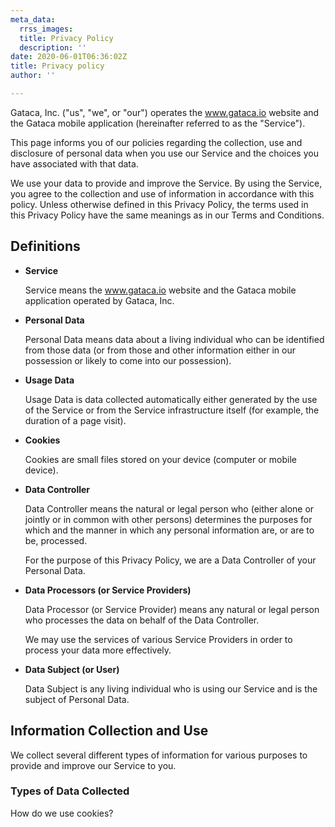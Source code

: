 ```yaml
---
meta_data:
  rrss_images: 
  title: Privacy Policy
  description: ''
date: 2020-06-01T06:36:02Z
title: Privacy policy
author: ''

---
```

Gataca, Inc. ("us", "we", or "our") operates the www.gataca.io website and the Gataca mobile application (hereinafter referred to as the "Service").

This page informs you of our policies regarding the collection, use and disclosure of personal data when you use our Service and the choices you have associated with that data.

We use your data to provide and improve the Service. By using the Service, you agree to the collection and use of information in accordance with this policy. Unless otherwise defined in this Privacy Policy, the terms used in this Privacy Policy have the same meanings as in our Terms and Conditions.

## Definitions

* **Service**

  Service means the www.gataca.io website and the Gataca mobile application operated by Gataca, Inc.
* **Personal Data**

  Personal Data means data about a living individual who can be identified from those data (or from those and other information either in our possession or likely to come into our possession).
* **Usage Data**

  Usage Data is data collected automatically either generated by the use of the Service or from the Service infrastructure itself (for example, the duration of a page visit).
* **Cookies**

  Cookies are small files stored on your device (computer or mobile device).
* **Data Controller**

  Data Controller means the natural or legal person who (either alone or jointly or in common with other persons) determines the purposes for which and the manner in which any personal information are, or are to be, processed.

  For the purpose of this Privacy Policy, we are a Data Controller of your Personal Data.
* **Data Processors (or Service Providers)**

  Data Processor (or Service Provider) means any natural or legal person who processes the data on behalf of the Data Controller.

  We may use the services of various Service Providers in order to process your data more effectively.
* **Data Subject (or User)**

  Data Subject is any living individual who is using our Service and is the subject of Personal Data.

## Information Collection and Use

We collect several different types of information for various purposes to provide and improve our Service to you.

### Types of Data Collected

How do we use cookies?
